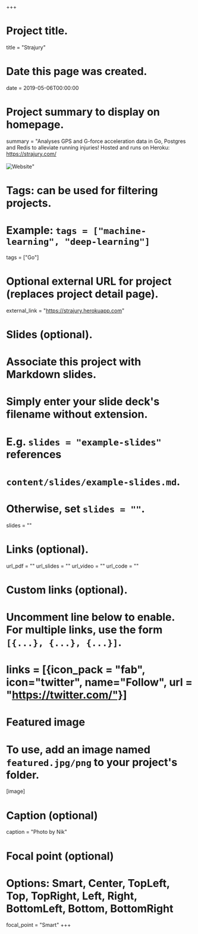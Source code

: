 +++
# Project title.
title = "Strajury"

# Date this page was created.
date = 2019-05-06T00:00:00

# Project summary to display on homepage.
summary = "Analyses GPS and G-force acceleration data in Go, Postgres and Redis to alleviate running injuries! Hosted and runs on Heroku: https://strajury.com/ <br /> <br /> <img alt='Website' src='https://img.shields.io/website/https/strajury.herokuapp.com.svg?down_color=lightgrey&down_message=offline&up_color=green&up_message=online'>"

# Tags: can be used for filtering projects.
# Example: `tags = ["machine-learning", "deep-learning"]`
tags = ["Go"]

# Optional external URL for project (replaces project detail page).
external_link = "https://strajury.herokuapp.com"

# Slides (optional).
#   Associate this project with Markdown slides.
#   Simply enter your slide deck's filename without extension.
#   E.g. `slides = "example-slides"` references
#   `content/slides/example-slides.md`.
#   Otherwise, set `slides = ""`.
slides = ""

# Links (optional).
url_pdf = ""
url_slides = ""
url_video = ""
url_code = ""

# Custom links (optional).
#   Uncomment line below to enable. For multiple links, use the form `[{...}, {...}, {...}]`.
# links = [{icon_pack = "fab", icon="twitter", name="Follow", url = "https://twitter.com/"}]

# Featured image
# To use, add an image named `featured.jpg/png` to your project's folder.
[image]
  # Caption (optional)
  caption = "Photo by Nik"

  # Focal point (optional)
  # Options: Smart, Center, TopLeft, Top, TopRight, Left, Right, BottomLeft, Bottom, BottomRight
  focal_point = "Smart"
+++
